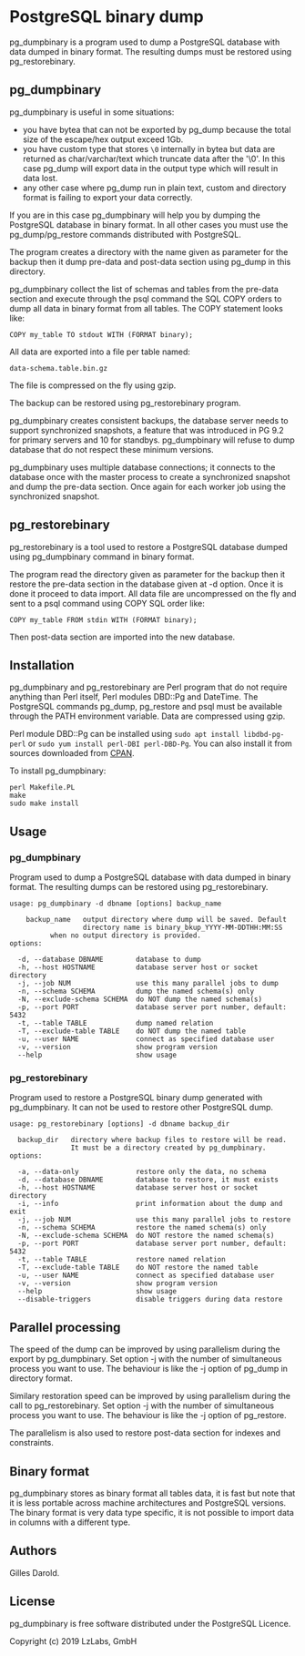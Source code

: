 # PostgreSQL binary dump

pg_dumpbinary is a program used to dump a PostgreSQL database with
data dumped in binary format. The resulting dumps must be restored
using pg_restorebinary.

## pg_dumpbinary

pg_dumpbinary is useful in some situations:

* you have bytea that can not be exported by pg_dump because the
  total size of the escape/hex output exceed 1Gb.
* you have custom type that stores `\0` internally in bytea but data
  are returned as char/varchar/text which truncate data after
  the '\0'. In this case pg_dump will export data in the output
  type which will result in data lost.
* any other case where pg_dump run in plain text, custom and
  directory format is failing to export your data correctly.

If you are in this case pg_dumpbinary will help you by dumping the
PostgreSQL database in binary format. In all other cases you must
use the pg_dump/pg_restore commands distributed with PostgreSQL.

The program creates a directory with the name given as parameter for
the backup then it dump pre-data and post-data section using pg_dump
in this directory.

pg_dumpbinary collect the list of schemas and tables from the pre-data
section and execute through the psql command the SQL COPY orders to
dump all data in binary format from all tables. The COPY statement
looks like:

    COPY my_table TO stdout WITH (FORMAT binary);

All data are exported into a file per table named:

    data-schema.table.bin.gz

The file is compressed on the fly using gzip.

The backup can be restored using pg_restorebinary program.

pg_dumpbinary creates consistent backups, the database server needs to
support synchronized snapshots, a feature that was introduced in PG 9.2
for primary servers and 10 for standbys. pg_dumpbinary will refuse to
dump database that do not respect these minimum versions.

pg_dumpbinary uses multiple database connections; it connects to the
database once with the master process to create a synchronized snapshot
and dump the pre-data section. Once again for each worker job using the
synchronized snapshot.

## pg_restorebinary

pg_restorebinary is a tool used to restore a PostgreSQL database dumped
using pg_dumpbinary command in binary format.

The program read the directory given as parameter for the backup then it
restore the pre-data section in the database given at -d option. Once it
is done it proceed to data import. All data file are uncompressed on the
fly and sent to a psql command using COPY SQL order like:

    COPY my_table FROM stdin WITH (FORMAT binary);

Then post-data section are imported into the new database.

## Installation

pg_dumpbinary and pg_restorebinary are Perl program that do not require
anything than Perl itself, Perl modules DBD::Pg and DateTime. The PostgreSQL
commands pg_dump, pg_restore and psql must be available through the PATH
environment variable. Data are compressed using gzip.

Perl module DBD::Pg can be installed using `sudo apt install libdbd-pg-perl`
or `sudo yum install perl-DBI perl-DBD-Pg`. You can also install it
from sources downloaded from [CPAN](https://metacpan.org/pod/DBD::Pg).

To install pg_dumpbinary:

```
perl Makefile.PL
make
sudo make install
```

## Usage

### pg_dumpbinary

Program used to dump a PostgreSQL database with data dumped in binary
format. The resulting dumps can be restored using pg_restorebinary.

```
usage: pg_dumpbinary -d dbname [options] backup_name

    backup_name   output directory where dump will be saved. Default
                  directory name is binary_bkup_YYYY-MM-DDTHH:MM:SS
		  when no output directory is provided.
options:

  -d, --database DBNAME        database to dump
  -h, --host HOSTNAME          database server host or socket directory
  -j, --job NUM                use this many parallel jobs to dump
  -n, --schema SCHEMA          dump the named schema(s) only
  -N, --exclude-schema SCHEMA  do NOT dump the named schema(s)
  -p, --port PORT              database server port number, default: 5432
  -t, --table TABLE            dump named relation
  -T, --exclude-table TABLE    do NOT dump the named table
  -u, --user NAME              connect as specified database user
  -v, --version                show program version
  --help                       show usage

```

### pg_restorebinary

Program used to restore a PostgreSQL binary dump generated with
pg_dumpbinary. It can not be used to restore other PostgreSQL
dump.

```
usage: pg_restorebinary [options] -d dbname backup_dir

  backup_dir   directory where backup files to restore will be read.
               It must be a directory created by pg_dumpbinary.
options:

  -a, --data-only              restore only the data, no schema
  -d, --database DBNAME        database to restore, it must exists
  -h, --host HOSTNAME          database server host or socket directory
  -i, --info                   print information about the dump and exit
  -j, --job NUM                use this many parallel jobs to restore
  -n, --schema SCHEMA          restore the named schema(s) only
  -N, --exclude-schema SCHEMA  do NOT restore the named schema(s)
  -p, --port PORT              database server port number, default: 5432
  -t, --table TABLE            restore named relation
  -T, --exclude-table TABLE    do NOT restore the named table
  -u, --user NAME              connect as specified database user
  -v, --version                show program version
  --help                       show usage
  --disable-triggers           disable triggers during data restore

```

## Parallel processing

The speed of the dump can be improved by using parallelism during the
export by pg_dumpbinary. Set option -j with the number of simultaneous
process you want to use. The behaviour is like the -j option of pg_dump
in directory format. 

Similary restoration speed can be improved by using parallelism during
the call to pg_restorebinary. Set option -j with the number of simultaneous
process you want to use. The behaviour is like the -j option of pg_restore.

The parallelism is also used to restore post-data section for indexes and
constraints.

## Binary format

pg_dumpbinary stores as binary format all tables data, it is fast but
note that it is less portable across machine architectures and PostgreSQL
versions. The binary format is very data type specific, it is not possible
to import data in columns with a different type.

## Authors

Gilles Darold.

## License

pg_dumpbinary is free software distributed under the PostgreSQL Licence.

Copyright (c) 2019 LzLabs, GmbH

